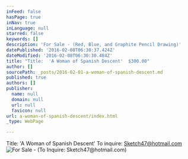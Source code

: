 ```yaml
---
inFeed: false
hasPage: true
inNav: true
inLanguage: null
starred: false
keywords: []
description: 'For Sale - (Red, Blue, and Graphite Pencil Drawing)'
datePublished: '2016-02-08T06:30:37.424Z'
dateModified: '2016-02-08T06:30:30.484Z'
title: "Title:  'A Woman of Spanish Descent'  $300.00"
author: []
sourcePath: _posts/2016-02-01-a-woman-of-spanish-descent.md
published: true
authors: []
publisher:
  name: null
  domain: null
  url: null
  favicon: null
url: a-woman-of-spanish-descent/index.html
_type: WebPage

---
```

Title:  'A Woman of Spanish Descent'  To inquire:  Sketch47@hotmail.com
![For Sale - (To Inquire:  Sketch47@hotmail.com)](https://s3-us-west-2.amazonaws.com/the-grid-img/p/43ae785d8087a5727ab58afb8cbacd0967c66024.jpg)